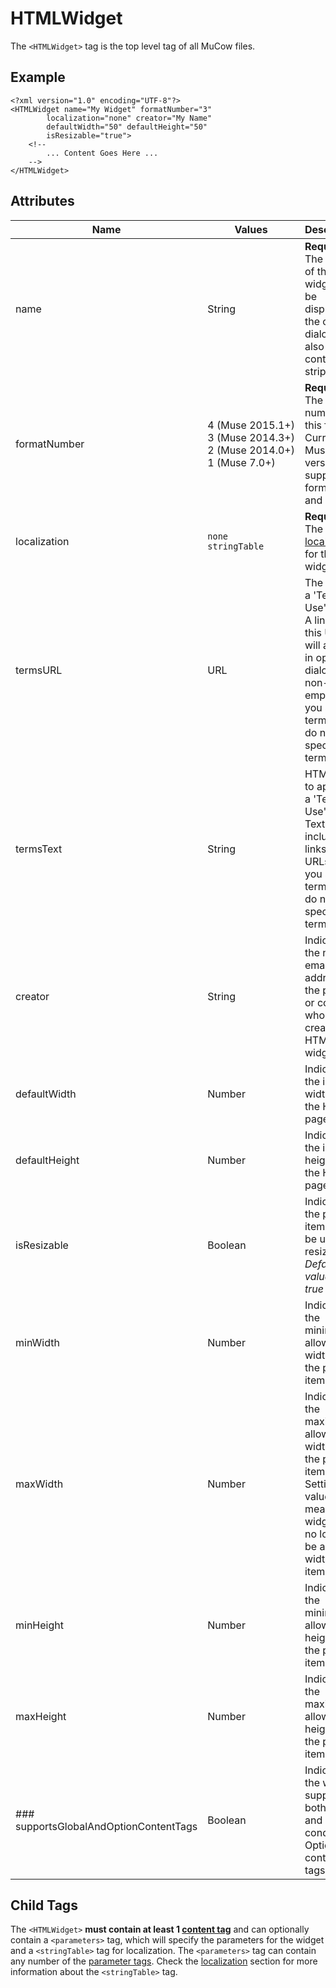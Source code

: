 # HTMLWidget

The `<HTMLWidget>` tag is the top level tag of all MuCow files.

## Example

	<?xml version="1.0" encoding="UTF-8"?>
	<HTMLWidget name="My Widget" formatNumber="3"
			localization="none" creator="My Name" 
			defaultWidth="50" defaultHeight="50" 
			isResizable="true">
		<!--
			... Content Goes Here ...
		-->
	</HTMLWidget>

## Attributes
| Name | Values | Description |
|---|---|---|
| name | String | **Required.** The name of the widget. Will be displayed in the options dialog, and also in the control strip |
| formatNumber | 4&nbsp;(Muse&nbsp;2015.1+) <br> 3&nbsp;(Muse&nbsp;2014.3+) <br> 2&nbsp;(Muse&nbsp;2014.0+) <br> 1&nbsp;(Muse&nbsp;7.0+) | **Required.** The format number of this file. Current Muse versions support format 3 and below. |
| localization | `none` <br> `stringTable` | **Required.** The type of [localization][1] for this widget |
| termsURL | URL | The URL to a 'Terms of Use' page. A link to this URL will appear in options dialog if non-empty. If you specify termsURL, do not specify termsText |
| termsText | String | HTML text to appear in a 'Terms of Use' dialog. Text may include links to URLs. If you specify termsText, do not specify termsURL |
| creator | String | Indicates the name or email address of the person or company who created this HTML widget file |
| defaultWidth | Number | Indicates the initial width for the HTML page item |
| defaultHeight | Number | Indicates the initial height for the HTML page item |
| isResizable | Boolean | Indicates if the page item should be user resizable. *Default value is true* |
| minWidth | Number | Indicates the minimum allowable width for the page item. |
| maxWidth | Number | Indicates the maximum allowable width for the page item. Setting this value means the widget can no longer be a 100% width page item. |
| minHeight | Number | Indicates the minimum allowable height for the page item. |
| maxHeight | Number | Indicates the maximum allowable height for the page item. |
| ### supportsGlobalAndOptionContentTags | Boolean | Indicates if the widget supports both global and conditional Option content tags (4+) |

## Child Tags

The `<HTMLWidget>` **must contain at least 1 [content tag][2]** and
can optionally contain a `<parameters>` tag, which will specify the
parameters for the widget and a `<stringTable>` tag for localization.
The `<parameters>` tag can contain any number of the [parameter
tags][3]. Check the [localization][1] section for more information
about the `<stringTable>` tag.

 [1]: ./05-Localization.md
 [2]: ./04-Content%20Tags.md
 [3]: ./03-Parameter%20Tags.md
